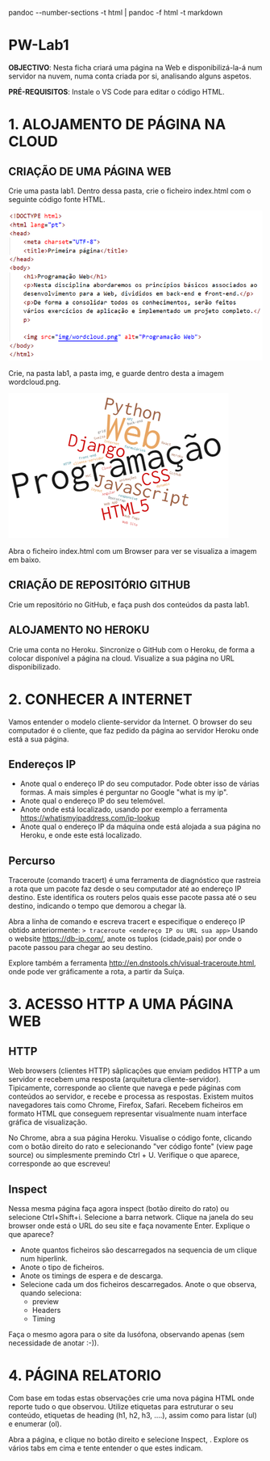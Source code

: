 pandoc --number-sections -t html | pandoc -f html -t markdown

# PW-Lab1

**OBJECTIVO**: Nesta ficha criará uma página na Web e disponibilizá-la-á num servidor na nuvem, numa conta criada por si, analisando alguns aspetos.

**PRÉ-REQUISITOS**: Instale o VS Code para editar o código HTML. 

# 1. ALOJAMENTO DE PÁGINA NA CLOUD

## CRIAÇÃO DE UMA PÁGINA WEB
Crie uma pasta lab1. Dentro dessa pasta, crie o ficheiro index.html com o seguinte código fonte HTML.

![](index.png)

Crie, na pasta lab1, a pasta img, e guarde dentro desta a imagem  wordcloud.png.

![](wordcloud.png)

Abra o ficheiro index.html com um Browser para ver se visualiza a imagem em baixo.

## CRIAÇÃO DE REPOSITÓRIO GITHUB
Crie um repositório no GitHub, e faça push dos conteúdos da pasta lab1.

## ALOJAMENTO NO HEROKU
Crie uma conta no Heroku. Sincronize o GitHub com o Heroku, de forma a colocar disponível a página na cloud. Visualize a sua página no URL disponibilizado.


# 2. CONHECER A INTERNET

Vamos entender o modelo cliente-servidor da Internet. O browser do seu computador é o cliente, que faz pedido da página ao servidor Heroku onde está a sua página.

## Endereços IP
* Anote qual o endereço IP do seu computador. Pode obter isso de várias formas. A mais simples é perguntar no Google "what is my ip".
* Anote qual o endereço IP do seu telemóvel.
* Anote onde está localizado, usando por exemplo a ferramenta https://whatismyipaddress.com/ip-lookup
* Anote qual o endereço IP da máquina onde está alojada a sua página no Heroku, e onde este está localizado.


## Percurso
Traceroute (comando tracert) é uma ferramenta de diagnóstico que rastreia a rota que um pacote faz desde o seu computador até ao endereço IP destino. Este identifica os routers pelos quais esse pacote passa até o seu destino, indicando o tempo que demorou a chegar là. 

Abra a linha de comando e escreva tracert e especifique o endereço IP obtido anteriormente:
``> traceroute <endereço IP ou URL sua app>``
Usando o website https://db-ip.com/, anote os tuplos (cidade,pais) por onde o pacote passou para chegar ao seu destino. 

Explore também a ferramenta http://en.dnstools.ch/visual-traceroute.html, onde pode ver gráficamente a rota, a partir da Suíça. 


# 3. ACESSO HTTP A UMA PÁGINA WEB

## HTTP
Web browsers (clientes HTTP) sãplicações que enviam pedidos HTTP a um servidor e recebem uma resposta (arquitetura cliente-servidor). Tipicamente, corresponde ao cliente que navega e pede páginas com conteúdos ao servidor, e recebe e processa as respostas. Existem muitos navegadores tais como Chrome, Firefox, Safari. Recebem ficheiros em formato HTML que conseguem representar visualmente nuam interface gráfica de visualização.

No Chrome, abra a sua página Heroku. Visualise o código fonte, clicando com o botão direito do rato e selecionando "ver código fonte" (view page source) ou simplesmente premindo Ctrl + U. Verifique o que aparece, corresponde ao que escreveu!

## Inspect

Nessa mesma página faça agora inspect (botão direito do rato) ou selecione Ctrl+Shift+i. Selecione a barra network. Clique na janela  do seu browser onde está o URL do seu site e faça novamente Enter. Explique o que aparece?
* Anote quantos ficheiros são descarregados na sequencia de um clique num hiperlink.
* Anote o tipo de ficheiros. 
* Anote os timings de espera e de descarga.
* Selecione cada um dos ficheiros descarregados. Anote o que observa, quando seleciona:
   * preview
   * Headers
   * Timing

Faça o mesmo agora para o site da lusófona, observando apenas (sem necessidade de anotar :-)).

# 4. PÁGINA RELATORIO

Com base em todas estas observações crie uma nova página HTML onde reporte tudo o que observou. Utilize etiquetas para estruturar o seu conteúdo, etiquetas de heading (h1, h2, h3, ....), assim como para listar (ul) e enumerar (ol).




Abra a página, e clique no botão direito e selecione Inspect, .
Explore os vários tabs em cima e tente entender o que estes indicam.

